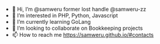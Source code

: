 - 👋 Hi, I’m @samweru former lost handle @samweru-zz
- 👀 I’m interested in PHP, Python, Javascript
- 🌱 I’m currently learning GoLang
- 💞️ I’m looking to collaborate on Bookkeeping projects
- 📫 How to reach me https://samweru.github.io/#contacts

<!---
samweru/samweru is a ✨ special ✨ repository because its `README.md` (this file) appears on your GitHub profile.
You can click the Preview link to take a look at your changes.
--->
